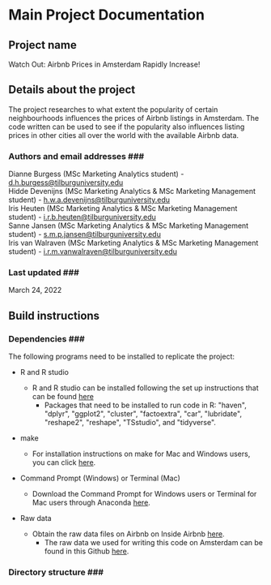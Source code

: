 Main Project Documentation
=============================================================================

Project name
------------
Watch Out: Airbnb Prices in Amsterdam Rapidly Increase!

Details about the project
------------
The project researches to what extent the popularity of certain neighbourhoods influences the prices of Airbnb listings in Amsterdam. The code written can be used to see if the popularity also influences listing prices in other cities all over the world with the available Airbnb data.

### Authors and email addresses ###<br/>
Dianne Burgess (MSc Marketing Analytics student) - d.h.burgess@tilburguniversity.edu <br/>
Hidde Devenijns (MSc Marketing Analytics & MSc Marketing Management student) - h.w.a.devenijns@tilburguniversity.edu <br/>
Iris Heuten (MSc Marketing Analytics & MSc Marketing Management student) - i.r.b.heuten@tilburguniversity.edu <br/>
Sanne Jansen (MSc Marketing Analytics & MSc Marketing Management student) - s.m.p.jansen@tilburguniversity.edu <br/>
Iris van Walraven (MSc Marketing Analytics & MSc Marketing Management student) - i.r.m.vanwalraven@tilburguniversity.edu <br/>

### Last updated ### <br/>
March 24, 2022

Build instructions
---------------

### Dependencies ###<br/>
The following programs need to be installed to replicate the project:<br/>

- R and R studio<br/>
    - R and R studio can be installed following the set up instructions that can be found [here](https://tilburgsciencehub.com/building-blocks/configure-your-computer/statistics-and-computation/r/) <br/>
      - Packages that need to be installed to run code in R: "haven", "dplyr", "ggplot2", "cluster", "factoextra", "car", "lubridate", "reshape2", "reshape", "TSstudio", and "tidyverse". <br/>
  
- make <br/>
    - For installation instructions on make for Mac and Windows users, you can click [here](https://tilburgsciencehub.com/building-blocks/configure-your-computer/automation-and-workflows/make/).
  
- Command Prompt (Windows) or Terminal (Mac)  <br/>
    - Download the Command Prompt for Windows users or Terminal for Mac users through Anaconda [here](https://www.anaconda.com/products/individual).
  
- Raw data <br/>
    - Obtain the raw data files on Airbnb on Inside Airbnb [here](http://insideairbnb.com/get-the-data.html).
      - The raw data we used for writing this code on Amsterdam can be found in this Github [here](https://github.com/sannejansen/Airbnb_Holmes/tree/my_project/raw_data).

### Directory structure ### <br/>

  
